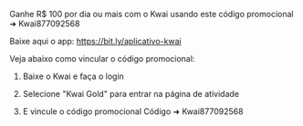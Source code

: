 Ganhe R$ 100 por dia ou mais com o Kwai usando este código promocional ➜ Kwai877092568

Baixe aqui o app:
https://bit.ly/aplicativo-kwai
 
Veja abaixo como vincular o código promocional:

 1. Baixe o Kwai e faça o login 

 2. Selecione "Kwai Gold" para entrar na página de atividade 

 3. E vincule o código promocional
Código ➜ Kwai877092568
